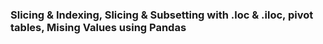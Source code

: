 ### Slicing & Indexing, Slicing & Subsetting with .loc & .iloc, pivot tables, Mising Values using Pandas
